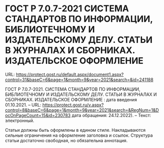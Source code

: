 # ГОСТ Р 7.0.7-2021 СИСТЕМА СТАНДАРТОВ ПО ИНФОРМАЦИИ, БИБЛИОТЕЧНОМУ И ИЗДАТЕЛЬСКОМУ ДЕЛУ. СТАТЬИ В ЖУРНАЛАХ И СБОРНИКАХ. ИЗДАТЕЛЬСКОЕ ОФОРМЛЕНИЕ

URL: https://protect.gost.ru/default.aspx/document1.aspx?control=31&baseC=6&page=1&month=9&year=2021&search=&id=241188

ГОСТ Р 7.0.7-2021. СИСТЕМА СТАНДАРТОВ ПО ИНФОРМАЦИИ, БИБЛИОТЕЧНОМУ И ИЗДАТЕЛЬСКОМУ ДЕЛУ. СТАТЬИ В ЖУРНАЛАХ И СБОРНИКАХ. ИЗДАТЕЛЬСКОЕ ОФОРМЛЕНИЕ : дата введения 01.10.2021. – URL: https://protect.gost.ru/v.aspx?control=8&baseC=6&page=1&month=9&year=2021&search=&RegNum=1&DocOnPageCount=15&id=230783 дата обращения: 24.12.2022). – Текст: электронный.

Статьи должны быть оформлены в едином стиле. Накладываются сильные ограничения на оформление заголовка и ссылок. Структура статьи достаточно свободная, но обязательна аннотация.
